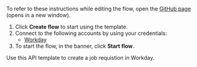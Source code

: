 To refer to these instructions while editing the flow, open the [GitHub page](https://github.com/ot4i/app-connect-templates/tree/master/resources/markdown/Create%20a%20job%20requistion%20in%20Workday_instructions.md) (opens in a new window).

1. Click **Create flow** to start using the template.
2. Connect to the following accounts by using your credentials:
   - [Workday](https://www.ibm.com/docs/en/app-connect/containers_cd?topic=apps-workday)
3. To start the flow, in the banner, click **Start flow**.


Use this API template to create a job requistion in Workday.






